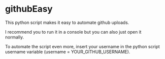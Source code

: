 # githubEasy
This python script makes it easy to automate github uploads.

I recommend you to run it in a console but you can also just open it normally.

To automate the script even more, insert your username in the python script username variable (username = YOUR_GITHUB_USERNAME).
